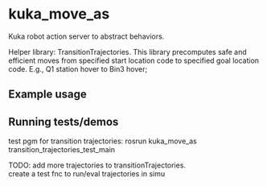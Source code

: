 # kuka_move_as

Kuka robot action server to abstract behaviors.

Helper library: TransitionTrajectories.  This library precomputes safe and efficient moves from specified start location code
to specified goal location code.  E.g., Q1 station hover to Bin3 hover;



## Example usage

## Running tests/demos
test pgm for transition trajectories:
rosrun kuka_move_as transition_trajectories_test_main 


TODO:  add more trajectories to transitionTrajectories.  
create a test fnc to run/eval trajectories in simu
    
